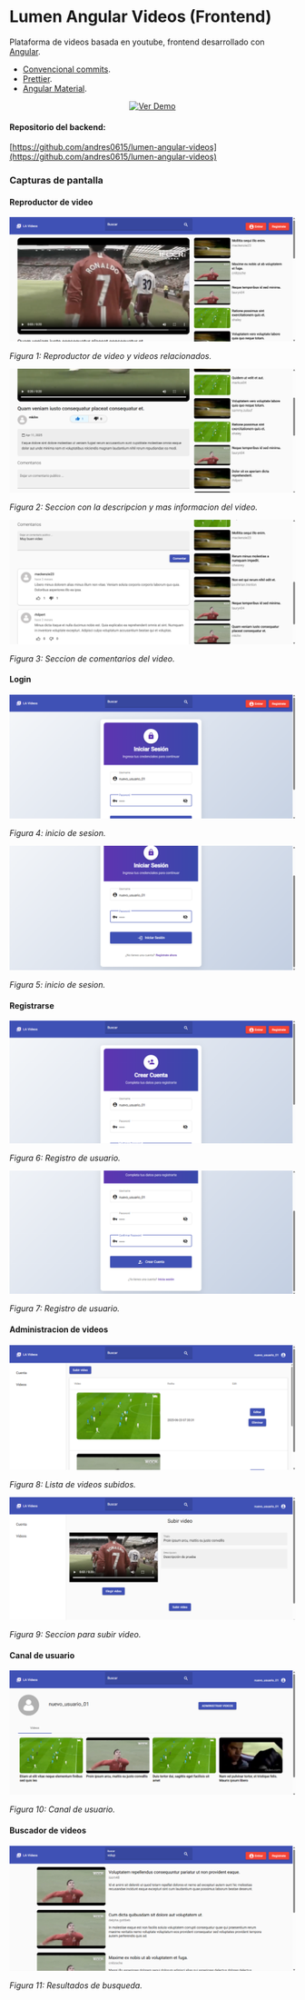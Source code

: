# Lumen Angular Videos (Frontend)

Plataforma de videos basada en youtube, frontend desarrollado con [Angular](https://angular.io/).

- [Convencional commits](https://www.conventionalcommits.org/en/v1.0.0/).
- [Prettier](https://prettier.io/).
- [Angular Material](https://material.angular.io/).

<div align="center">

<p>

[![Ver Demo](https://img.shields.io/badge/demo-red?style=for-the-badge)](https://www.dropbox.com/scl/fi/a6y06cew7qcyvhrucpiyk/la-videos-demo.mp4?rlkey=poekkxukw4pghse3crw9hniwf&st=8j12nisj&dl=0)

</p>

</div>

#### Repositorio del backend:
[https://github.com/andres0615/lumen-angular-videos](https://github.com/andres0615/lumen-angular-videos)

### Capturas de pantalla

#### Reproductor de video

![Reproducir video](src/assets/screenshots/reproduccion-video.png)

*Figura 1: Reproductor de video y videos relacionados.*

![informacion del video](src/assets/screenshots/info-video.png)

*Figura 2: Seccion con la descripcion y mas informacion del video.*

![informacion del video](src/assets/screenshots/video-comments.png)

*Figura 3: Seccion de comentarios del video.*

#### Login

![Login](src/assets/screenshots/login-1.png)

*Figura 4: inicio de sesion.*

![Login](src/assets/screenshots/login-2.png)

*Figura 5: inicio de sesion.*

#### Registrarse

![Singup](src/assets/screenshots/singup-1.png)

*Figura 6: Registro de usuario.*

![Singup](src/assets/screenshots/singup-2.png)

*Figura 7: Registro de usuario.*

#### Administracion de videos

![Videos subidos](src/assets/screenshots/list-my-videos.png)

*Figura 8: Lista de videos subidos.*

![Subir video](src/assets/screenshots/upload-video.png)

*Figura 9: Seccion para subir video.*

#### Canal de usuario

![Canal de usuario](src/assets/screenshots/my-channel.png)

*Figura 10: Canal de usuario.*

#### Buscador de videos

![buscar video](src/assets/screenshots/search-video.png)

*Figura 11: Resultados de busqueda.*